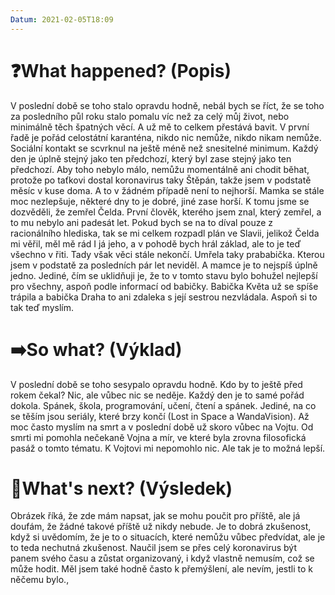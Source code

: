 ```yaml
---
Datum: 2021-02-05T18:09
---
```

# ❓What happened? (Popis)
V poslední době se toho stalo opravdu hodně, nebál bych se říct, že se toho za posledního půl roku stalo pomalu víc než za celý můj život, nebo minimálně těch špatných věcí. A už mě to celkem přestává bavit.
V první řadě je pořád celostátní karanténa, nikdo nic nemůže, nikdo nikam nemůže. Sociální kontakt se scvrknul na ještě méně než snesitelné minimum. Každý den je úplně stejný jako ten předchozí, který byl zase stejný jako ten předchozí.
Aby toho nebylo málo, nemůžu momentálně ani chodit běhat, protože po taťkovi dostal koronavirus taky Štěpán, takže jsem v podstatě měsíc v kuse doma. A to v žádném případě není to nejhorší.
Mamka se stále moc nezlepšuje, některé dny to je dobré, jiné zase horší. K tomu jsme se dozvěděli, že zemřel Čelda. První člověk, kterého jsem znal, který zemřel, a to mu nebylo ani padesát let. Pokud bych se na to díval pouze z racionálního hlediska, tak se mi celkem rozpadl plán ve Slavii, jelikož Čelda mi věřil, měl mě rád I já jeho, a v pohodě bych hrál základ, ale to je teď všechno v řiti.
Tady však věci stále nekončí. Umřela taky prababička. Kterou jsem v podstatě za posledních pár let neviděl. A mamce je to nejspíš úplně jedno. Jediné, čím se uklidňuji je, že to v tomto stavu bylo bohužel nejlepší pro všechny, aspoň podle informací od babičky. Babička Květa už se spíše trápila a babička Draha to ani zdaleka s její sestrou nezvládala. Aspoň si to tak teď myslím.
# ➡️So what? (Výklad)
V poslední době se toho sesypalo opravdu hodně. Kdo by to ještě před rokem čekal? Nic, ale vůbec nic se neděje. Každý den je to samé pořád dokola. Spánek, škola, programování, učení, čtení a spánek. Jediné, na co se těším jsou seriály, které brzy končí (Lost in Space a WandaVision).
Až moc často myslím na smrt a v poslední době už skoro vůbec na Vojtu. Od smrti mi pomohla nečekaně Vojna a mír, ve které byla zrovna filosofická pasáž o tomto tématu. K Vojtovi mi nepomohlo nic. Ale tak je to možná lepší.
# 🔮What's next? (Výsledek)
Obrázek říká, že zde mám napsat, jak se mohu poučit pro příště, ale já doufám, že žádné takové příště už nikdy nebude. Je to dobrá zkušenost, když si uvědomím, že je to o situacích, které nemůžu vůbec předvídat, ale je to teda nechutná zkušenost.
Naučil jsem se přes celý koronavirus být panem svého času a zůstat organizovaný, i když vlastně nemusím, což se může hodit. Měl jsem také hodně často k přemýšlení, ale nevím, jestli to k něčemu bylo.,